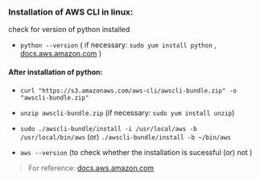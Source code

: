 ### Installation of AWS CLI in linux:

check for version of python installed
* ` python --version ` ( if necessary: `sudo yum install python` , [docs.aws.amazon.com](https://docs.aws.amazon.com/cli/latest/userguide/awscli-install-linux-python.html) )







#### After installation of python:



* ` curl "https://s3.amazonaws.com/aws-cli/awscli-bundle.zip" -o "awscli-bundle.zip" `

* ` unzip awscli-bundle.zip ` (if necessary: `sudo yum install unzip`)

* ` sudo ./awscli-bundle/install -i /usr/local/aws -b /usr/local/bin/aws `     (or)   ` ./awscli-bundle/install -b ~/bin/aws `

* ` aws --version ` (to check whether the installation is sucessful (or) not )



>For reference: [docs.aws.amazon.com](https://docs.aws.amazon.com/cli/latest/userguide/awscli-install-bundle.html#install-bundle-user)
